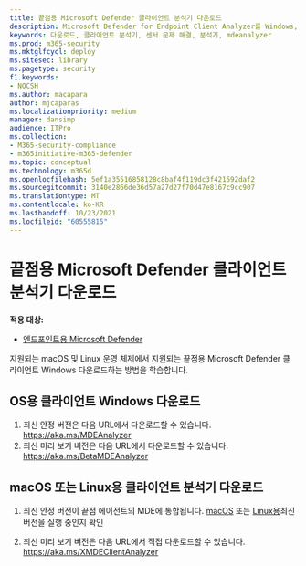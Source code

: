 ```yaml
---
title: 끝점용 Microsoft Defender 클라이언트 분석기 다운로드
description: Microsoft Defender for Endpoint Client Analyzer를 Windows, macOS 또는 Linux에서 다운로드하는 방법을 배워야 합니다.
keywords: 다운로드, 클라이언트 분석기, 센서 문제 해결, 분석기, mdeanalyzer
ms.prod: m365-security
ms.mktglfcycl: deploy
ms.sitesec: library
ms.pagetype: security
f1.keywords:
- NOCSH
ms.author: macapara
author: mjcaparas
ms.localizationpriority: medium
manager: dansimp
audience: ITPro
ms.collection:
- M365-security-compliance
- m365initiative-m365-defender
ms.topic: conceptual
ms.technology: m365d
ms.openlocfilehash: 5ef1a35516858128c8baf4f119dc3f421592daf2
ms.sourcegitcommit: 3140e2866de36d57a27d27f70d47e8167c9cc907
ms.translationtype: MT
ms.contentlocale: ko-KR
ms.lasthandoff: 10/23/2021
ms.locfileid: "60555815"
---
```

# <a name="download-the-microsoft-defender-for-endpoint-client-analyzer"></a>끝점용 Microsoft Defender 클라이언트 분석기 다운로드

**적용 대상:**
- [엔드포인트용 Microsoft Defender](https://go.microsoft.com/fwlink/p/?linkid=2146631)

지원되는 macOS 및 Linux 운영 체제에서 지원되는 끝점용 Microsoft Defender 클라이언트 Windows 다운로드하는 방법을 학습합니다.

## <a name="download-client-analyzer-for-windows-os"></a>OS용 클라이언트 Windows 다운로드

1. 최신 안정 버전은 다음 URL에서 다운로드할 수 있습니다. <https://aka.ms/MDEAnalyzer>
2. 최신 미리 보기 버전은 다음 URL에서 다운로드할 수 있습니다. <https://aka.ms/BetaMDEAnalyzer>

## <a name="download-client-analyzer-for-macos-or-linux"></a>macOS 또는 Linux용 클라이언트 분석기 다운로드

1. 최신 안정 버전이 끝점 에이전트의 MDE에 통합됩니다. [macOS](mac-whatsnew.md) 또는 [Linux용](linux-whatsnew.md)최신 버전을 실행 중인지 확인

2. 최신 미리 보기 버전은 다음 URL에서 직접 다운로드할 수 있습니다. <https://aka.ms/XMDEClientAnalyzer>

